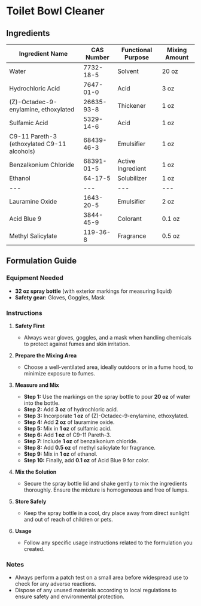 # Toilet Bowl Cleaner

## Ingredients

| Ingredient Name                             | CAS Number | Functional Purpose | Mixing Amount |
| ------------------------------------------- | ---------- | ------------------ | ------------- |
| Water                                       | 7732-18-5  | Solvent            | 20 oz         |
| Hydrochloric Acid                           | 7647-01-0  | Acid               | 3 oz          |
| (Z)-Octadec-9-enylamine, ethoxylated        | 26635-93-8 | Thickener          | 1 oz          |
| Sulfamic Acid                               | 5329-14-6  | Acid               | 1 oz          |
| C9-11 Pareth-3 (ethoxylated C9-11 alcohols) | 68439-46-3 | Emulsifier         | 1 oz          |
| Benzalkonium Chloride                       | 68391-01-5 | Active Ingredient  | 1 oz          |
| Ethanol                                     | 64-17-5    | Solubilizer        | 1 oz          |
| ---                                         | ---        | ---                | ---           |
| Lauramine Oxide                             | 1643-20-5  | Emulsifier         | 2 oz          |
| Acid Blue 9                                 | 3844-45-9  | Colorant           | 0.1 oz        |
| Methyl Salicylate                           | 119-36-8   | Fragrance          | 0.5 oz        |

## Formulation Guide

### Equipment Needed

- **32 oz spray bottle** (with exterior markings for measuring liquid)
- **Safety gear:** Gloves, Goggles, Mask

### Instructions

1. **Safety First**

   - Always wear gloves, goggles, and a mask when handling chemicals to protect against fumes and skin irritation.

2. **Prepare the Mixing Area**

   - Choose a well-ventilated area, ideally outdoors or in a fume hood, to minimize exposure to fumes.

3. **Measure and Mix**

   - **Step 1:** Use the markings on the spray bottle to pour **20 oz** of water into the bottle.
   - **Step 2:** Add **3 oz** of hydrochloric acid.
   - **Step 3:** Incorporate **1 oz** of (Z)-Octadec-9-enylamine, ethoxylated.
   - **Step 4:** Add **2 oz** of lauramine oxide.
   - **Step 5:** Mix in **1 oz** of sulfamic acid.
   - **Step 6:** Add **1 oz** of C9-11 Pareth-3.
   - **Step 7:** Include **1 oz** of benzalkonium chloride.
   - **Step 8:** Add **0.5 oz** of methyl salicylate for fragrance.
   - **Step 9:** Mix in **1 oz** of ethanol.
   - **Step 10:** Finally, add **0.1 oz** of Acid Blue 9 for color.

4. **Mix the Solution**

   - Secure the spray bottle lid and shake gently to mix the ingredients thoroughly. Ensure the mixture is homogeneous and free of lumps.

5. **Store Safely**

   - Keep the spray bottle in a cool, dry place away from direct sunlight and out of reach of children or pets.

6. **Usage**
   - Follow any specific usage instructions related to the formulation you created.

### Notes

- Always perform a patch test on a small area before widespread use to check for any adverse reactions.
- Dispose of any unused materials according to local regulations to ensure safety and environmental protection.
